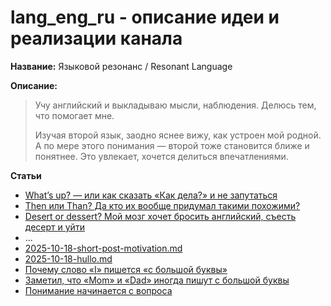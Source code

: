 # lang_eng_ru - описание идеи и реализации канала

**Название:** Языковой резонанс / Resonant Language

**Описание:**
> Учу английский и выкладываю мысли, наблюдения. Делюсь тем, что помогает мне.
> 
> Изучая второй язык, заодно яснее вижу, как устроен мой родной. А по мере этого понимания — второй тоже становится ближе и понятнее. Это увлекает, хочется делиться впечатлениями.

**Статьи**

- [What’s up? — или как сказать «Как дела?» и не запутаться](articles/2025-07-22-whats-up.md)
- [Then или Than? Да кто их вообще придумал такими похожими?](articles/2025-07-23-then-or-than.md)
- [Desert or dessert? Мой мозг хочет бросить английский, съесть десерт и уйти](articles/2025-07-24-desert-or-dessert.md)
- ...
- [2025-10-18-short-post-motivation.md](articles/2025-10-18-short-post-motivation.md)
- [2025-10-18-hullo.md](articles/2025-10-18-hullo.md)
- [Почему слово «I» пишется «с большой буквы»](articles/2025-10-21-i.md)
- [Заметил, что «Mom» и «Dad» иногда пишут с большой буквы](articles/2025-10-25-mom-dad-capitalization.md)
- [Понимание начинается с вопроса](articles/2025-10-26-ask-to-understand.md)
